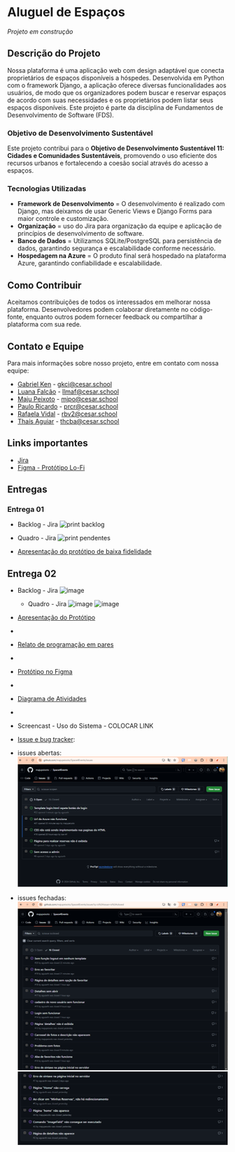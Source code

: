 # Aluguel de Espaços

*Projeto em construção*

## Descrição do Projeto

Nossa plataforma é uma aplicação web com design adaptável que conecta proprietários de espaços disponíveis a hóspedes. Desenvolvida em Python com o framework Django, a aplicação oferece diversas funcionalidades aos usuários, de modo que os organizadores podem buscar e reservar espaços de acordo com suas necessidades e os proprietários podem listar seus espaços disponíveis.
Este projeto é parte da disciplina de Fundamentos de Desenvolvimento de Software (FDS).

### Objetivo de Desenvolvimento Sustentável

Este projeto contribui para o **Objetivo de Desenvolvimento Sustentável 11: Cidades e Comunidades Sustentáveis**, promovendo o uso eficiente dos recursos urbanos e fortalecendo a coesão social através do acesso a espaços.

### Tecnologias Utilizadas

- **Framework de Desenvolvimento** = O desenvolvimento é realizado com Django, mas deixamos de usar Generic Views e Django Forms para maior controle e customização.
- **Organização** = uso do Jira para organização da equipe e aplicação de princípios de desenvolvimento de software.
- **Banco de Dados** = Utilizamos SQLite/PostgreSQL para persistência de dados, garantindo segurança e escalabilidade conforme necessário.
- **Hospedagem na Azure** = O produto final será hospedado na plataforma Azure, garantindo confiabilidade e escalabilidade.

## Como Contribuir

Aceitamos contribuições de todos os interessados em melhorar nossa plataforma. Desenvolvedores podem colaborar diretamente no código-fonte, enquanto outros podem fornecer feedback ou compartilhar a plataforma com sua rede.

## Contato e Equipe

Para mais informações sobre nosso projeto, entre em contato com nossa equipe:

- [Gabriel Ken](https://github.com/dekenner) - [gkci@cesar.school](mailto:gkci@cesar.school)
- [Luana Falcão](https://github.com/lua-mf) - [llmaf@cesar.school](mailto:llmaf@cesar.school)
- [Maju Peixoto](https://github.com/majupeixoto) - [mjpo@cesar.school](mailto:mjpo@cesar.school)
- [Paulo Ricardo](https://github.com/paulo-rago) - [prcr@cesar.school](mailto:prcr@cesar.school)
- [Rafaela Vidal](https://github.com/Rafabvidal) - [rbv2@cesar.school](mailto:rbv2@cesar.school)
- [Thaís Aguiar](https://github.com/aguiarth) - [thcba@cesar.school](mailto:thcba@cesar.school)

## Links importantes

- [Jira](https://maju-peixoto.atlassian.net/jira/software/projects/SCRUM/boards/1)
- [Figma - Protótipo Lo-Fi](https://www.figma.com/file/6g9unwhO2bWTmB8S6fohp9/Protótipo-de-baixa---aluguel-de-espaços-parra-eventos?type=design&node-id=0-1&mode=design&t=f0NfWiHp1qN8510g-0)

## Entregas

### Entrega 01

- Backlog - Jira
![print backlog](https://github.com/majupeixoto/projeto-fds/assets/143026488/f632cefa-fbb1-4fbb-83da-835a36a4b273)

- Quadro - Jira
![print pendentes](https://github.com/majupeixoto/projeto-fds/assets/143026488/b9f25bfe-4e09-4def-b73e-47914578b2c5)

- [Apresentação do protótipo de baixa fidelidade](https://github.com/majupeixoto/projeto-fds/assets/143026488/168da132-1e74-42b1-bce8-006fa86edc23)

## Entrega 02

- Backlog - Jira
  ![image](https://github.com/majupeixoto/Space4Events/assets/143026488/76e81683-ca85-409f-8576-b328547a709c)

  - Quadro - Jira
  ![image](https://github.com/majupeixoto/Space4Events/assets/143026488/3ab53543-7f72-4869-9b2c-ff46fc6a8488)
  ![image](https://github.com/majupeixoto/Space4Events/assets/143026488/a75f5556-4657-4f7a-a902-b550b1c4d914)

- [Apresentação do Protótipo](https://github.com/majupeixoto/projeto-fds/assets/143026488/168da132-1e74-42b1-bce8-006fa86edc23)
- 
- [Relato de programação em pares](https://docs.google.com/document/d/1PcKfgogE4qWRXL9YISL22YJB1P-tKE4KTtRZ1IFrNqk/)
- 
- [Protótipo no Figma](https://www.figma.com/file/6g9unwhO2bWTmB8S6fohp9/Protótipo-de-baixa---aluguel-de-espaços-parra-eventos?type=design&node-id=0-1&mode=design&t=f0NfWiHp1qN8510g-0)
- 
- [Diagrama de Atividades](https://drive.google.com/drive/folders/1b-1jfi9s1rpmG0BFbpcquMNLnV8OfBfs)
- 
- Screencast - Uso do Sistema - COLOCAR LINK


- [Issue e bug tracker](https://github.com/majupeixoto/Space4Events/issues):
- issues abertas:
![alt text](image.png)
- issues fechadas:
![alt text](image-1.png)
![alt text](image-2.png)
